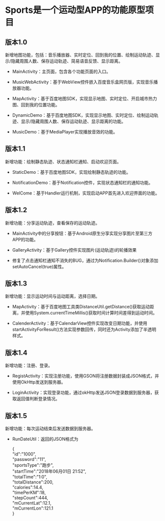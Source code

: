 # Sports是一个运动型APP的功能原型项目
## 版本1.0
新增地图功能，包括：音乐播放器、实时定位、回到我的位置、绘制运动轨迹、显示/隐藏周围人数、保存运动轨迹、简易语音反馈、显示距离。

- MainActivity：主页面，包含各个功能页面的入口。

- MusicWebActivity：基于WebView控件嵌入百度音乐盒网页版，实现音乐播放器功能。

- MapActivity：基于百度地图SDK，实现显示地图、实时定位、开启城市热力图、回到我的位置功能。

- DynamicDemo：基于百度地图SDK，实现显示地图、实时定位、绘制运动轨迹、显示/隐藏周围人数、保存运动轨迹、显示距离的功能。

- MusicDemo：基于MediaPlayer实现播放音效的功能。


## 版本1.1
新增功能：绘制静态轨迹、状态通知栏通知、启动欢迎页面。

- StaticDemo：基于百度地图SDK，实现绘制静态轨迹的功能。

- NotificationDemo：基于Notification控件，实现状态通知栏的通知功能。

- WelCome：基于Handler运行机制，实现启动APP首先进入欢迎界面的功能。

## 版本1.2

新增功能：分享运动轨迹，查看保存的运动轨迹。

- MainActivity中的分享按钮：基于Android原生分享实现分享图片至第三方APP的功能。

- GalleryActivity：基于Gallery控件实现图片(运动轨迹)的轮播效果

- 修复了点击通知栏通知不消失的BUG，通过为Notification.Builder()对象添加setAutoCancel(true)属性。


## 版本1.3

新增功能：显示运动时间与运动距离，选择日期。

- MapActivity：基于百度地图工具类DistanceUtil.getDistance()获取运动距离，并使用System.currentTimeMillis()获取时间计算时间差得到运动时间。

- CalenderActivity：基于CalendarView控件实现改变日期功能，并使用startActivityForResult()方法实现参数回传，同时还为Activity添加了半透明样式。

## 版本1.4

新增功能：注册、登录。

- RegistActivity：实现注册功能，使用GSON将注册数据封装成JSON格式，并使用OkHttp发送到服务器。

- LoginActivity：实现登录功能，通过okHttp发送JSON登录数据到服务器，获取返回值判断登录情况。

## 版本1.5

新增功能：每次运动结束后发送数据到服务器。

- RunDateUtil：返回的JSON格式为
    
    {  	
	    "id":"1000",  
	    "password":"11",  
	    "sportsType":"跑步",  
	    "startTime":"2018年06月01日 21:52",  
	    "totalTime":"1:0",  
	    "totalDistance":200,  
	    "calories":14.4,  
	    "timePerKM":18,  
	    "stepCount":444,  
	    "mCurrentLat":12.1,  
	    "mCurrentLon":121.1  
	}
